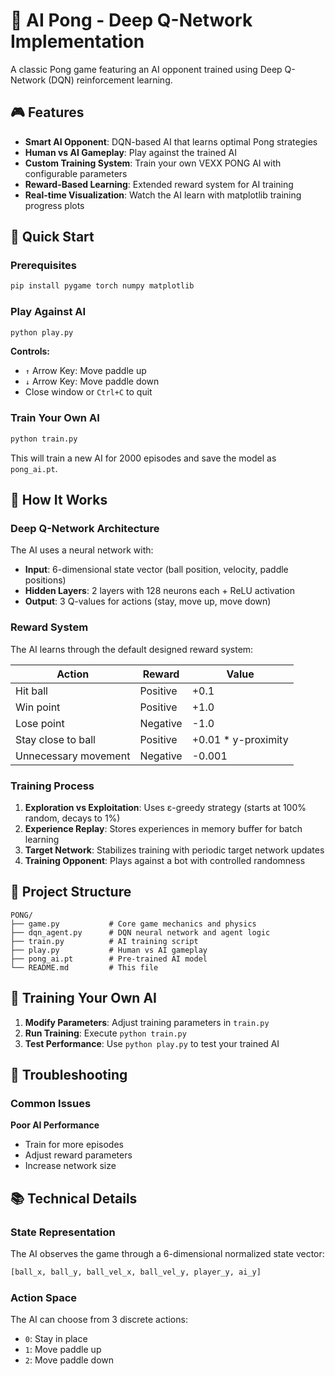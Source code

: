 # 🏓 AI Pong - Deep Q-Network Implementation

A classic Pong game featuring an AI opponent trained using Deep Q-Network (DQN) reinforcement learning.

## 🎮 Features

- **Smart AI Opponent**: DQN-based AI that learns optimal Pong strategies
- **Human vs AI Gameplay**: Play against the trained AI
- **Custom Training System**: Train your own VEXX PONG AI with configurable parameters
- **Reward-Based Learning**: Extended reward system for AI training
- **Real-time Visualization**: Watch the AI learn with matplotlib training progress plots

## 🚀 Quick Start

### Prerequisites

```bash
pip install pygame torch numpy matplotlib
```

### Play Against AI

```bash
python play.py
```

**Controls:**
- `↑` Arrow Key: Move paddle up
- `↓` Arrow Key: Move paddle down
- Close window or `Ctrl+C` to quit

### Train Your Own AI

```bash
python train.py
```

This will train a new AI for 2000 episodes and save the model as `pong_ai.pt`.

## 🧠 How It Works

### Deep Q-Network Architecture

The AI uses a neural network with:
- **Input**: 6-dimensional state vector (ball position, velocity, paddle positions)
- **Hidden Layers**: 2 layers with 128 neurons each + ReLU activation
- **Output**: 3 Q-values for actions (stay, move up, move down)

### Reward System

The AI learns through the default designed reward system:

| Action | Reward | Value |
|--------|--------|-------|
| Hit ball | Positive | +0.1 |
| Win point | Positive | +1.0 |
| Lose point | Negative | -1.0 |
| Stay close to ball | Positive | +0.01 * y-proximity |
| Unnecessary movement | Negative | -0.001 |

### Training Process

1. **Exploration vs Exploitation**: Uses ε-greedy strategy (starts at 100% random, decays to 1%)
2. **Experience Replay**: Stores experiences in memory buffer for batch learning
3. **Target Network**: Stabilizes training with periodic target network updates
4. **Training Opponent**: Plays against a bot with controlled randomness

## 📁 Project Structure

```
PONG/
├── game.py           # Core game mechanics and physics
├── dqn_agent.py      # DQN neural network and agent logic
├── train.py          # AI training script
├── play.py           # Human vs AI gameplay
├── pong_ai.pt        # Pre-trained AI model
└── README.md         # This file
```

## 🎯 Training Your Own AI

1. **Modify Parameters**: Adjust training parameters in `train.py`
2. **Run Training**: Execute `python train.py`
3. **Test Performance**: Use `python play.py` to test your trained AI



## 🔧 Troubleshooting

### Common Issues

**Poor AI Performance**
- Train for more episodes
- Adjust reward parameters
- Increase network size

## 📚 Technical Details

### State Representation

The AI observes the game through a 6-dimensional normalized state vector:
```python
[ball_x, ball_y, ball_vel_x, ball_vel_y, player_y, ai_y]
```

### Action Space

The AI can choose from 3 discrete actions:
- `0`: Stay in place
- `1`: Move paddle up
- `2`: Move paddle down